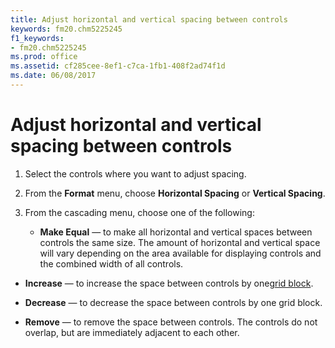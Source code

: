 ```yaml
---
title: Adjust horizontal and vertical spacing between controls
keywords: fm20.chm5225245
f1_keywords:
- fm20.chm5225245
ms.prod: office
ms.assetid: cf285cee-8ef1-c7ca-1fb1-408f2ad74f1d
ms.date: 06/08/2017
---
```



# Adjust horizontal and vertical spacing between controls




1. Select the controls where you want to adjust spacing.
    
2. From the **Format** menu, choose **Horizontal Spacing** or **Vertical Spacing**.
    
3. From the cascading menu, choose one of the following:
    
    
    
      - **Make Equal** — to make all horizontal and vertical spaces between controls the same size. The amount of horizontal and vertical space will vary depending on the area available for displaying controls and the combined width of all controls.
    
  - **Increase** — to increase the space between controls by one[grid block](glossary-vba.md).
    
  - **Decrease** — to decrease the space between controls by one grid block.
    
  - **Remove** — to remove the space between controls. The controls do not overlap, but are immediately adjacent to each other.
    

    
    




